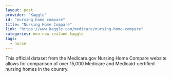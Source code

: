 ```yaml
---
layout: post
provider: "Kaggle"
id: "nursing_home_compare"
title: "Nursing Home Compare"
link: "https://www.kaggle.com/medicare/nursing-home-compare"
categories: non-new-zealand kaggle
tags:
  - nurse
---
```


This official dataset from the Medicare.gov Nursing Home Compare website allows for comparison of over 15,000 Medicare and Medicaid-certified nursing homes in the country.